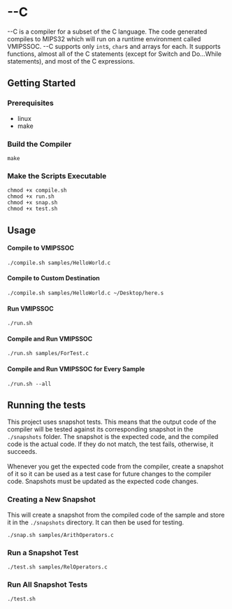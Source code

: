 # --C

--C is a compiler for a subset of the C language. The code generated compiles to MIPS32 which will run on a runtime environment called VMIPSSOC. --C supports only `int`s, `char`s and arrays for each. It supports functions, almost all of the C statements (except for Switch and Do...While statements), and most of the C expressions.

## Getting Started

### Prerequisites

- linux
- make

### Build the Compiler

```
make
```

### Make the Scripts Executable

```
chmod +x compile.sh
chmod +x run.sh
chmod +x snap.sh
chmod +x test.sh
```

## Usage

#### Compile to VMIPSSOC

```
./compile.sh samples/HelloWorld.c
```

#### Compile to Custom Destination

```
./compile.sh samples/HelloWorld.c ~/Desktop/here.s
```

#### Run VMIPSSOC

```
./run.sh
```

#### Compile and Run VMIPSSOC

```
./run.sh samples/ForTest.c
```

#### Compile and Run VMIPSSOC for Every Sample

```
./run.sh --all
```

## Running the tests

This project uses snapshot tests. This means that the output code of the compiler will be tested against its corresponding snapshot in the `./snapshots` folder. The snapshot is the expected code, and the compiled code is the actual code. If they do not match, the test fails, otherwise, it succeeds. </br></br>
Whenever you get the expected code from the compiler, create a snapshot of it so it can be used as a test case for future changes to the compiler code. Snapshots must be updated as the expected code changes. 

### Creating a New Snapshot

This will create a snapshot from the compiled code of the sample and store it in the `./snapshots` directory.  It can then be used for testing.

```
./snap.sh samples/ArithOperators.c
```

### Run a Snapshot Test


```
./test.sh samples/RelOperators.c
```

### Run All Snapshot Tests

```
./test.sh
```
